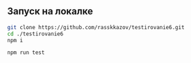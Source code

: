 ## Запуск на локалке

```bash
git clone https://github.com/rasskkazov/testirovanie6.git
cd ./testirovanie6
npm i
```

```bash
npm run test
```
